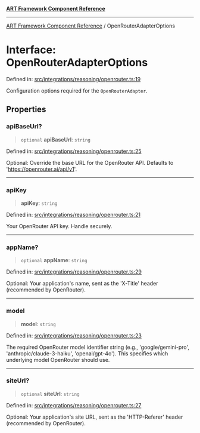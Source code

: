 [**ART Framework Component Reference**](../README.md)

***

[ART Framework Component Reference](../README.md) / OpenRouterAdapterOptions

# Interface: OpenRouterAdapterOptions

Defined in: [src/integrations/reasoning/openrouter.ts:19](https://github.com/hashangit/ART/blob/389c66e54bc50d9dde33052d28a5a19571a13dbf/src/integrations/reasoning/openrouter.ts#L19)

Configuration options required for the `OpenRouterAdapter`.

## Properties

### apiBaseUrl?

> `optional` **apiBaseUrl**: `string`

Defined in: [src/integrations/reasoning/openrouter.ts:25](https://github.com/hashangit/ART/blob/389c66e54bc50d9dde33052d28a5a19571a13dbf/src/integrations/reasoning/openrouter.ts#L25)

Optional: Override the base URL for the OpenRouter API. Defaults to 'https://openrouter.ai/api/v1'.

***

### apiKey

> **apiKey**: `string`

Defined in: [src/integrations/reasoning/openrouter.ts:21](https://github.com/hashangit/ART/blob/389c66e54bc50d9dde33052d28a5a19571a13dbf/src/integrations/reasoning/openrouter.ts#L21)

Your OpenRouter API key. Handle securely.

***

### appName?

> `optional` **appName**: `string`

Defined in: [src/integrations/reasoning/openrouter.ts:29](https://github.com/hashangit/ART/blob/389c66e54bc50d9dde33052d28a5a19571a13dbf/src/integrations/reasoning/openrouter.ts#L29)

Optional: Your application's name, sent as the 'X-Title' header (recommended by OpenRouter).

***

### model

> **model**: `string`

Defined in: [src/integrations/reasoning/openrouter.ts:23](https://github.com/hashangit/ART/blob/389c66e54bc50d9dde33052d28a5a19571a13dbf/src/integrations/reasoning/openrouter.ts#L23)

The required OpenRouter model identifier string (e.g., 'google/gemini-pro', 'anthropic/claude-3-haiku', 'openai/gpt-4o'). This specifies which underlying model OpenRouter should use.

***

### siteUrl?

> `optional` **siteUrl**: `string`

Defined in: [src/integrations/reasoning/openrouter.ts:27](https://github.com/hashangit/ART/blob/389c66e54bc50d9dde33052d28a5a19571a13dbf/src/integrations/reasoning/openrouter.ts#L27)

Optional: Your application's site URL, sent as the 'HTTP-Referer' header (recommended by OpenRouter).
